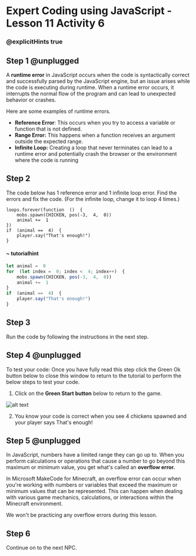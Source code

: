 # Expert Coding using JavaScript - Lesson 11 Activity 6
### @explicitHints true

## Step 1 @unplugged

A **runtime error** in JavaScript occurs when the code is syntactically correct and successfully parsed by the JavaScript engine, but an issue arises while the code is executing during runtime.
When a runtime error occurs, it interrupts the normal flow of the program and can lead to unexpected behavior or crashes.

Here are some examples of runtime errors. 

 - **Reference Error**: This occurs when you try to access a variable or function that is not defined.
 - **Range Error:** This happens when a function receives an argument outside the expected range.
 - **Infinite Loop:** Creating a loop that never terminates can lead to a runtime error and potentially crash the browser or the environment where the code is running

## Step 2

The code below has 1 reference error and 1 infinite loop error.  Find the errors and fix the code. (For the infinite loop, change it to loop 4 times.)

```template
loops.forever(function  ()  {
	mobs.spawn(CHICKEN, pos(-3,  4,  0))
	animal +=  1
})
if  (animal ==  4)  {
	player.say("That's enough!")
}
```
#### ~ tutorialhint
```javascript 
let animal =  0
for  (let index =  0; index <  4; index++)  {
	mobs.spawn(CHICKEN, pos(-3,  4,  0))
	animal +=  1
}
if  (animal ==  4)  {
	player.say("That's enough!")
}
```

## Step 3

Run the code by following the instructions in the next step.

## Step 4 @unplugged

To test your code:
Once you have fully read this step click the Green Ok button below to close this window to return to the tutorial to perform the below steps to test your code.

1. Click on the **Green Start button** below to return to the game.

  

![alt text](https://expertjs.codingcredentials.com/Lesson1/1.1/1.JPG?raw=true  "Start")

2.  You know your code is correct when you see 4 chickens spawned and your player says That's enough!


## Step 5 @unplugged

In JavaScript, numbers have a limited range they can go up to. When you perform calculations or operations that cause a number to go beyond this maximum or minimum value, you get what's called an **overflow error.**

In Microsoft MakeCode for Minecraft, an overflow error can occur when you're working with numbers or variables that exceed the maximum or minimum values that can be represented. This can happen when dealing with various game mechanics, calculations, or interactions within the Minecraft environment.

We won't be practicing any overflow errors during this lesson. 

## Step 6

Continue on to the next NPC. 